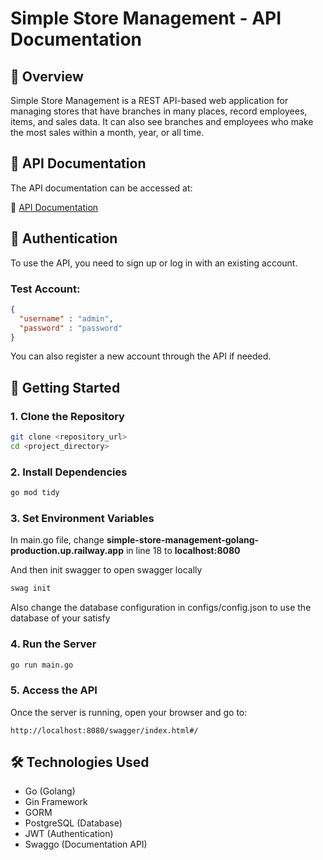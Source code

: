 # Simple Store Management - API Documentation

## 📌 Overview

Simple Store Management is a REST API-based web application for managing stores that have branches in many places, record employees, items, and sales data. It can also see branches and employees who make the most sales within a month, year, or all time.

## 📖 API Documentation

The API documentation can be accessed at:

🔗 [API Documentation](https://simple-store-management-golang-production.up.railway.app/swagger/index.html#/)

## 🔑 Authentication

To use the API, you need to sign up or log in with an existing account.

### Test Account:

```json
{
  "username" : "admin",
  "password" : "password"
}
```

You can also register a new account through the API if needed.

## 🚀 Getting Started

### 1. Clone the Repository

```sh
git clone <repository_url>
cd <project_directory>
```

### 2. Install Dependencies

```sh
go mod tidy
```

### 3. Set Environment Variables

In main.go file, change **simple-store-management-golang-production.up.railway.app**
in line 18 to **localhost:8080**

And then init swagger to open swagger locally

```sh
swag init
```

Also change the database configuration in configs/config.json to use the database of your satisfy

### 4. Run the Server

```sh
go run main.go
```

### 5. Access the API

Once the server is running, open your browser and go to:

```
http://localhost:8080/swagger/index.html#/
```

## 🛠 Technologies Used

- Go (Golang)
- Gin Framework
- GORM
- PostgreSQL (Database)
- JWT (Authentication)
- Swaggo (Documentation API)
